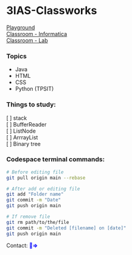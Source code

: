 # 3IAS-Classworks

[Playground](https://www.onlinegdb.com/myfiles)   
[Classroom - Informatica](https://classroom.google.com/c/NzIzNTQyNjk3MDIx)   
[Classroom - Lab](https://classroom.google.com/c/NzEyOTU4MjgxMTI3)   

### Topics
- Java
- HTML
- CSS
- Python (TPSIT)

### Things to study: <br/>
[ ] stack <br/>
[ ] BufferReader <br/>
[ ] ListNode <br/>
[ ] ArrrayList <br/>
[ ] Binary tree <br/>
  

### Codespace terminal commands:
```sh
# Before editing file
git pull origin main --rebase

# After add or editing file
git add "Folder name"
git commit -m "Date"
git push origin main

# If remove file
git rm path/to/the/file
git commit -m "Deleted [filename] on [date]"
git push origin main
```

Contact: <a href="https://mail.google.com/mail/?view=cm&fs=1&tf=1&to=ullah.shoaib.studente@itispaleocapa.it&su=You're%20Awesome!&body=Hi%20Shoaib,%0A%0AI'm%20a%20big%20fan%20of%20you.%20I%20love%20your%20coding,%20you're%20sooooo%20amazing%20omg.%0A%0AI%20want%20to%20gift%20you%20a%20Porsche%20GT3%20RS%20and%20Nissan%20GT-R.%20You%20can%20have%20my%20gf%20too%20if%20you%20want.%0A%0ARegards," target="_blank" rel="noopener noreferrer" style="text-decoration: none; color: blue; font-weight: bold;">📧⇒</a>
